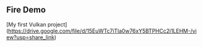 ## Fire Demo
[My first Vulkan project] (https://drive.google.com/file/d/15EuWTc7iTla0w76xY5BTPHCc2i1LEHM-/view?usp=share_link)